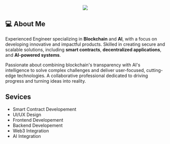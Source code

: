 <p align="center">
  <img src="https://readme-typing-svg.herokuapp.com?font=Fira+Code&weight=700&size=45&duration=2000&pause=1000&color=0C6CF7&center=true&vCenter=true&random=false&width=1200&height=100&lines=Full+Stack+Developer;Blockchain+AI+Engineer;7+years+of+experience;High+productivity+%26+Best+communication">
</p>

## 💻 About Me

Experienced Engineer specializing in **Blockchain** and **AI**, with a focus on developing innovative and impactful products. Skilled in creating secure and scalable solutions, including **smart contracts**, **decentralized applications**, and **AI-powered systems**.

Passionate about combining blockchain's transparency with AI's intelligence to solve complex challenges and deliver user-focused, cutting-edge technologies. A collaborative professional dedicated to driving progress and turning ideas into reality.

## Sevices

* Smart Contract Developement
* UI/UX Design
* Frontend Developement
* Backend Developement
* Web3 Integration
* AI Integration



